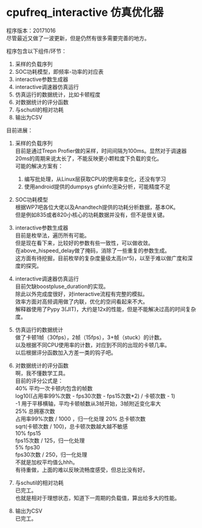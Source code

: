 # cpufreq_interactive 仿真优化器  

程序版本：20171016  
尽管最近又做了一波更新，但是仍然有很多需要完善的地方。  

程序包含以下组件/环节：  
1. 采样的负载序列
2. SOC功耗模型，即频率-功率的对应表
3. interactive参数生成器
4. interactive调速器仿真运行
5. 仿真运行的数据统计，比如卡顿程度
6. 对数据统计的评分函数
7. 与schutil的相对功耗
8. 输出为CSV

目前进展：
1. 采样的负载序列  
目前是通过Trepn Profier做的采样，时间间隔为100ms。显然对于调速器20ms的周期来说太长了，不能反映更小颗粒度下负载的变化。  
可能的解决方案有：
    1. 编写批处理，从Linux层获取CPU的使用率变化，还没有学习
    2. 使用android提供的dumpsys gfxinfo渲染分析，可能精度不足

2. SOC功耗模型  
根据WP7吧各位大佬以及Anandtech提供的功耗分析数据，基本OK。  
但是例如835或者820小核心的功耗数据并没有，但不是很关键。

3. interactive参数生成器  
目前是枚举法，遍历所有可能。  
但是现在看下来，比较好的参数有些一致性，可以做收敛。  
在above_hispeed_delay做了掩码，消除了一些重复的参数生成。  
这方面有待挖掘，目前枚举的复杂度量级太高(n^5)，以至于难以做广度和深度的探究。

4. interactive调速器仿真运行  
目前欠缺boostpluse_duration的实现。  
除此以外完成度很好，对interactive流程有完整的模拟。  
效率方面对高频调用做了内联，优化的空间看起来不大。  
解释器使用了Pypy 3(JIT)，大约是12x的性能，但是不能解决过高的时间复杂度。  

5. 仿真运行的数据统计  
做了卡顿1帧（30fps），2帧（15fps），3+帧（stuck）的计数。  
以及根据不同CPU使用率的计数，对应到不同的出现的卡顿几率。  
以后根据评分函数加入方差一类的钩子吧。  

6. 对数据统计的评分函数  
啊，我不懂数学工具。  
目前的评分公式是：  
    40% 平均一次卡顿内包含的帧数  
        log10((占用率99%次数 - fps30次数 - fps15次数*2) / 卡顿次数 - 1)  
        -1 用于平移横轴，平均卡顿帧数从3帧开始，3帧附近变化率大  
    25% 总拥塞次数  
        占用率99%次数 / 1000 ，归一化处理 
    20% 总卡顿次数  
        sqrt(卡顿次数 / 100)，总卡顿次数越大越不敏感  
    10% fps15  
        fps15次数 / 125，归一化处理  
    5%  fps30  
        fps30次数 / 250，归一化处理  
不就是加权平均值么hhh。  
有待重做，上面的难以反映流畅度感受，但总比没有好。  

7. 与schutil的相对功耗  
已完工。  
也就是相对于理想状态，知道下一周期的负载值，算出给多大的性能。  

8. 输出为CSV  
已完工。

